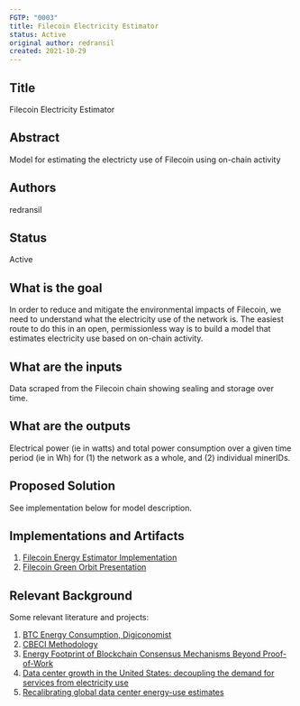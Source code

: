 ```yaml
---
FGTP: "0003"
title: Filecoin Electricity Estimator
status: Active
original author: redransil
created: 2021-10-29
---
```


## Title
Filecoin Electricity Estimator

## Abstract
Model for estimating the electricty use of Filecoin using on-chain activity

## Authors
redransil

## Status
Active

## What is the goal
In order to reduce and mitigate the environmental impacts of Filecoin, we need to understand what the electricity use of the network is. The easiest route to do this in an open, permissionless way is to build a model that estimates electricity use based on on-chain activity.

## What are the inputs
Data scraped from the Filecoin chain showing sealing and storage over time.

## What are the outputs
Electrical power (ie in watts) and total power consumption over a given time period (ie in Wh) for (1) the network as a whole, and (2) individual minerIDs.

## Proposed Solution
See implementation below for model description.

## Implementations and Artifacts 
1. [Filecoin Energy Estimator Implementation](https://github.com/redransil/filecoin-energy-estimation)
2. [Filecoin Green Orbit Presentation](https://www.youtube.com/watch?v=leA6cbq6ToA&list=PL_0VrY55uV18i8gXWcuVLK3J60cetDP6E&index=4)

## Relevant Background
Some relevant literature and projects:
1. [BTC Energy Consumption, Digiconomist](https://digiconomist.net/bitcoin-energy-consumption/)
2. [CBECI Methodology](https://cbeci.org/index/methodology)
3. [Energy Footprint of Blockchain Consensus Mechanisms Beyond Proof-of-Work](https://arxiv.org/abs/2109.03667)
4. [Data center growth in the United States: decoupling the demand for services from electricity use](https://iopscience.iop.org/article/10.1088/1748-9326/aaec9c/meta)
5. [Recalibrating global data center energy-use estimates](https://www.science.org/doi/10.1126/science.aba3758)
